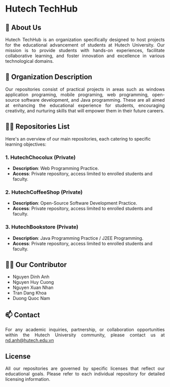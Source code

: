 # Hutech TechHub

## 👀 About Us

<p align="justify">
Hutech TechHub is an organization specifically designed to host projects for the educational advancement of students at Hutech University. Our mission is to provide students with hands-on experiences, facilitate collaborative learning, and foster innovation and excellence in various technological domains.
</p>

## 📝 Organization Description

<p align="justify">
Our repositories consist of practical projects in areas such as windows application programing, mobile programing, web programming, open-source software development, and Java programming. These are all aimed at enhancing the educational experience for students, encouraging creativity, and nurturing skills that will empower them in their future careers.
</p>

## 👨‍💻 Repositories List
Here's an overview of our main repositories, each catering to specific learning objectives:

### 1. HutechChocolux (Private)
- **Description**: Web Programming Practice.
- **Access**: Private repository, access limited to enrolled students and faculty.

### 2. HutechCoffeeShop (Private)
- **Description**: Open-Source Software Development Practice.
- **Access**: Private repository, access limited to enrolled students and faculty.

### 3. HutechBookstore (Private)
- **Description**: Java Programming Practice / J2EE Programming.
- **Access**: Private repository, access limited to enrolled students and faculty.

## 🧑‍🏫 Our Contributor

- Nguyen Dinh Anh
- Nguyen Huy Cuong
- Nguyen Xuan Nhan
- Tran Dang Khoa
- Duong Quoc Nam

## 📫 Contact

<p align="justify">
For any academic inquiries, partnership, or collaboration opportunities within the Hutech University community, please contact us at <a href="mailto:nd.anh@hutech.edu.vn">nd.anh@hutech.edu.vn</a>
</p>

## License

<p align="justify">
All our repositories are governed by specific licenses that reflect our educational goals. Please refer to each individual repository for detailed licensing information.
</p>

